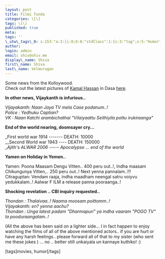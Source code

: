 ```yaml
---
layout: post
title: Filmi funda
categories: \[\]
tags: \[\]
published: true
meta:
tags: ''
\_utw\_tags\_0: s:153:"a:3:{i:0;O:8:"stdClass":1:{s:3:"tag";s:5:"Humor";}i:1;O:8:"stdClass":1:{s:3:"tag";s:6:"movies";}i:2;O:8:"stdClass":1:{s:3:"tag";s:15:"Random-Thoughts";}}";
author:
login: admin
email: shiv@shiv.me
display\_name: Shiva
first\_name: Shiva
last\_name: Velmurugan
---
```


Some news from the Kolloywood.  
Check out the latest pictures of [Kamal Hassan][0] in Dasa [here][1].

**In other news, Vijaykanth is infurious..**

_Vijayakanth: Naan Jaya TV mela Case podanum..!  
Police : Yedhuku Captian?   
VK : Naan Katchi arambichathai "Vilaiyaattu Seithiyila pottu irukiraanga"_

**End of the world nearing, doomsayer cry...**

_First world war 1914 ------- DEATH: 10000  
__Second World war 1943 ---- DEATH: 150000  
__Ajith's ALWAR 2006 ----- Apocalypse ... end of the world_

**Yamen on Holiday in Yemen..**

Yamen: Poona Maasam Dengu Vitten.. 400 peru out..!, Indha maasam Chikungunya Vitten,.. 250 peru out..! Next yenna pannalam..!!!   
Citraguptan: Vendam raaja, indha maadham neengal satru voiyvu yedukkalam..! Aalwar F ILM a release panna pooraanga..!

**Shocking revelation .. CBI inquiry requested..**

_Thondan : Thalaivaa..! Naama moosam poittomm..!  
Vijayakanth: en? yenna aachu?   
Thondan : Unga latest padam "Dharmapuri" ya indha vaaram "POGO TV" la pooduraangalam..!_

(All the above has been said on a lighter side... I in fact happen to enjoy watching the films of all of the above mentioned actors.. if you are hurt or have any harsh feelings.. please forward all of that to my sister (who sent me these jokes ) ... no .. better still unkaiyala un kannaye kuthiko! :)

\[tags\]movies, humor\[/tags\]


[0]: http://en.wikipedia.org/wiki/Kamal_Haasan
[1]: http://www.universalherokamal.com/UniversalHeroKamal/others/Magazine/ShowMagazine.aspx?Magazine=kunkumam_04FEB2007#
